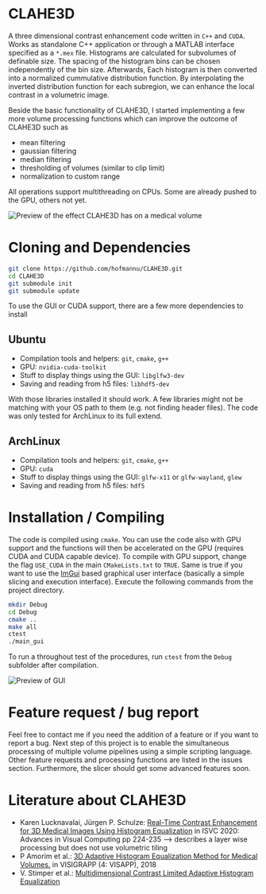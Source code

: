 # CLAHE3D

A three dimensional contrast enhancement code written in `C++` and `CUDA`. Works as standalone C++ application or through a MATLAB interface specified as a `*.mex` file. Histograms are calculated for subvolumes of definable size. The spacing of the histogram bins can be chosen independently of the bin size. Afterwards, Each histogram is then converted into a normalized cummulative distribution function. By interpolating the inverted distribution function for each subregion, we can enhance the local contrast in a volumetric image.

Beside the basic functionality of CLAHE3D, I started implementing a few more volume processing functions which can improve the outcome of CLAHE3D such as

-  mean filtering
-  gaussian filtering
-  median filtering
-  thresholding of volumes (similar to clip limit)
-  normalization to custom range

All operations support multithreading on CPUs. Some are already pushed to the GPU, others not yet. 

![Preview of the effect CLAHE3D has on a medical volume](https://hofmannu.org/wp-content/uploads/2022/03/clahe3d-768x406.png)

# Cloning and Dependencies

```bash
git clone https://github.com/hofmannu/CLAHE3D.git
cd CLAHE3D
git submodule init
git submodule update
```

To use the GUI or CUDA support, there are a few more dependencies to install

## Ubuntu

*  Compilation tools and helpers: `git`, `cmake`, `g++`
*  GPU: `nvidia-cuda-toolkit`
*  Stuff to display things using the GUI: `libglfw3-dev`
*  Saving and reading from h5 files: `libhdf5-dev`

With those libraries installed it should work. A few libraries might not be matching with your OS path to them (e.g. not finding header files). The code was only tested for ArchLinux to its full extend.

## ArchLinux

*  Compilation tools and helpers: `git`, `cmake`, `g++`
*  GPU: `cuda`
*  Stuff to display things using the GUI: `glfw-x11` or `glfw-wayland`, `glew`
*  Saving and reading from h5 files: `hdf5`

# Installation / Compiling

The code is compiled using `cmake`. You can use the code also with GPU support and the functions will then be accelerated on the GPU (requires CUDA and CUDA capable device). To compile with GPU support, change the flag `USE_CUDA` in the main `CMakeLists.txt` to `TRUE`. Same is true if you want to use the [ImGui](https://github.com/ocornut/imgui) based graphical user interface (basically a simple slicing and execution interface). Execute the following commands from the project directory.

```bash
mkdir Debug
cd Debug 
cmake ..
make all
ctest 
./main_gui
```

To run a throughout test of the procedures, run `ctest` from the `Debug` subfolder after compilation.

![Preview of GUI](https://hofmannu.org/wp-content/uploads/2022/03/Screenshot_2022-03-10_16-15-58-768x426.png)

# Feature request / bug report

Feel free to contact me if you need the addition of a feature or if you want to report a bug. Next step of this project is to enable the simultaneous processing of multiple volume pipelines using a simple scripting language. Other feature requests and processing functions are listed in the issues section. Furthermore, the slicer should get some advanced features soon.

# Literature about CLAHE3D
*  Karen Lucknavalai, Jürgen P. Schulze: [Real-Time Contrast Enhancement for 3D Medical Images Using Histogram Equalization](https://link.springer.com/chapter/10.1007/978-3-030-64556-4_18) in ISVC 2020: Advances in Visual Computing pp 224-235 --> describes a layer wise processing but does not use volumetric tiling
*  P Amorim et al.: [3D Adaptive Histogram Equalization Method for Medical Volumes.](https://www.scitepress.org/Papers/2018/66153/66153.pdf) in VISIGRAPP (4: VISAPP), 2018
*  V. Stimper et al.: [Multidimensional Contrast Limited Adaptive Histogram Equalization](https://ieeexplore.ieee.org/abstract/document/8895993)

